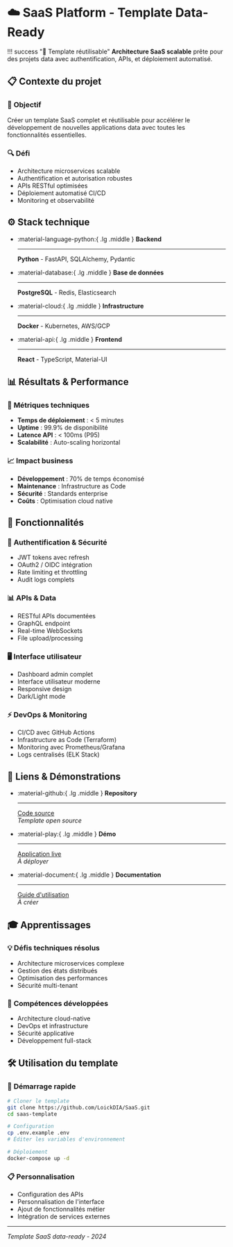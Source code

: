 # ☁️ SaaS Platform - Template Data-Ready

!!! success "🎯 Template réutilisable"
    **Architecture SaaS scalable** prête pour des projets data avec authentification, APIs, et déploiement automatisé.

## 📋 Contexte du projet

### 🎯 **Objectif**
Créer un template SaaS complet et réutilisable pour accélérer le développement de nouvelles applications data avec toutes les fonctionnalités essentielles.

### 🔍 **Défi**
- Architecture microservices scalable
- Authentification et autorisation robustes
- APIs RESTful optimisées
- Déploiement automatisé CI/CD
- Monitoring et observabilité

## ⚙️ Stack technique

<div class="grid cards" markdown>

-   :material-language-python:{ .lg .middle } **Backend**

    ---

    **Python** - FastAPI, SQLAlchemy, Pydantic

-   :material-database:{ .lg .middle } **Base de données**

    ---

    **PostgreSQL** - Redis, Elasticsearch

-   :material-cloud:{ .lg .middle } **Infrastructure**

    ---

    **Docker** - Kubernetes, AWS/GCP

-   :material-api:{ .lg .middle } **Frontend**

    ---

    **React** - TypeScript, Material-UI

</div>

## 📊 Résultats & Performance

### 🎯 **Métriques techniques**
- **Temps de déploiement** : < 5 minutes
- **Uptime** : 99.9% de disponibilité
- **Latence API** : < 100ms (P95)
- **Scalabilité** : Auto-scaling horizontal

### 📈 **Impact business**
- **Développement** : 70% de temps économisé
- **Maintenance** : Infrastructure as Code
- **Sécurité** : Standards enterprise
- **Coûts** : Optimisation cloud native

## 🚀 Fonctionnalités

### 🔐 **Authentification & Sécurité**
- JWT tokens avec refresh
- OAuth2 / OIDC intégration
- Rate limiting et throttling
- Audit logs complets

### 📊 **APIs & Data**
- RESTful APIs documentées
- GraphQL endpoint
- Real-time WebSockets
- File upload/processing

### 🖥️ **Interface utilisateur**
- Dashboard admin complet
- Interface utilisateur moderne
- Responsive design
- Dark/Light mode

### ⚡ **DevOps & Monitoring**
- CI/CD avec GitHub Actions
- Infrastructure as Code (Terraform)
- Monitoring avec Prometheus/Grafana
- Logs centralisés (ELK Stack)

## 🔗 Liens & Démonstrations

<div class="grid cards" markdown>

-   :material-github:{ .lg .middle } **Repository**

    ---

    [Code source](https://github.com/LoickDIA/SaaS)  
    *Template open source*

-   :material-play:{ .lg .middle } **Démo**

    ---

    [Application live](https://saas-template.vercel.app)  
    *À déployer*

-   :material-document:{ .lg .middle } **Documentation**

    ---

    [Guide d'utilisation](https://saas-docs.readthedocs.io)  
    *À créer*

</div>

## 🎓 Apprentissages

### 💡 **Défis techniques résolus**
- Architecture microservices complexe
- Gestion des états distribués
- Optimisation des performances
- Sécurité multi-tenant

### 🚀 **Compétences développées**
- Architecture cloud-native
- DevOps et infrastructure
- Sécurité applicative
- Développement full-stack

## 🛠️ Utilisation du template

### 🚀 **Démarrage rapide**
```bash
# Cloner le template
git clone https://github.com/LoickDIA/SaaS.git
cd saas-template

# Configuration
cp .env.example .env
# Éditer les variables d'environnement

# Déploiement
docker-compose up -d
```

### 📋 **Personnalisation**
- Configuration des APIs
- Personnalisation de l'interface
- Ajout de fonctionnalités métier
- Intégration de services externes

---

*Template SaaS data-ready - 2024*
